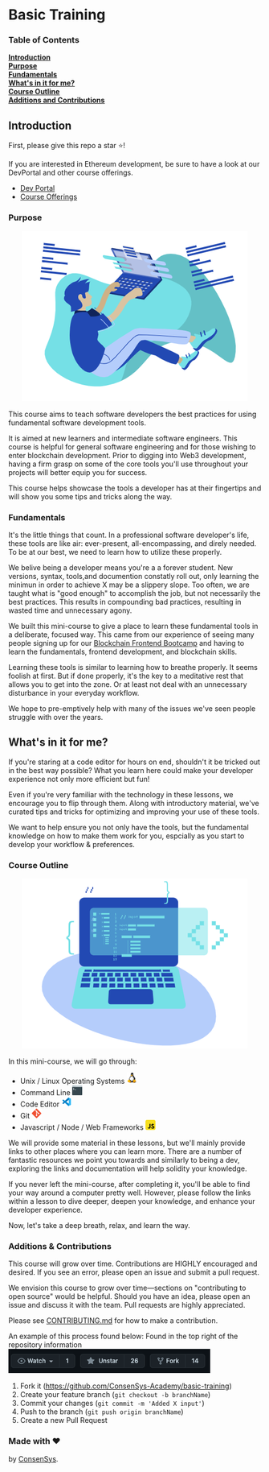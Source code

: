 # Basic Training

### Table of Contents

**[Introduction](#Introduction)**<br>
**[Purpose](#Purpose)**<br>
**[Fundamentals](#Fundamentals)**<br>
**[What's in it for me?](#What's-in-it-for-me?)**<br>
**[Course Outline](#Course-Outline)**<br>
**[Additions and Contributions](#Additions-&-Contributions)**<br>

## Introduction

First, please give this repo a star ⭐️!

If you are interested in Ethereum development, be sure to have a look at our DevPortal and other course offerings.

- [Dev Portal](https://consensys.net/developers/)
- [Course Offerings](https://consensys.net/academy/)

### Purpose

<p align="center">
<img src = "img/readme/codeImg.png">
</p>

This course aims to teach software developers the best practices for using fundamental software development tools.

It is aimed at new learners and intermediate software engineers. This course is helpful for general software engineering and for those wishing to enter blockchain development. Prior to digging into Web3 development, having a firm grasp on some of the core tools you'll use throughout your projects will better equip you for success.

This course helps showcase the tools a developer has at their fingertips and will show you some tips and tricks along the way.

### Fundamentals

It's the little things that count. In a professional software developer's life, these tools are like air: ever-present, all-encompassing, and direly needed. To be at our best, we need to learn how to utilize these properly.

We belive being a developer means you're a a forever student. New versions, syntax, tools,and documention constatly roll out, only learning the minimun in order to achieve X may be a slippery slope.
Too often, we are taught what is "good enough" to accomplish the job, but not necessarily the best practices. This results in compounding bad practices, resulting in wasted time and unnecessary agony.

We built this mini-course to give a place to learn these fundamental tools in a deliberate, focused way. This came from our experience of seeing many people signing up for our [Blockchain Frontend Bootcamp](https://consensys.net/academy/bootcamp/) and having to learn the fundamentals, frontend development, and blockchain skills.

Learning these tools is similar to learning how to breathe properly. It seems foolish at first. But if done properly, it's the key to a meditative rest that allows you to get into the zone. Or at least not deal with an unnecessary disturbance in your everyday workflow.

We hope to pre-emptively help with many of the issues we've seen people struggle with over the years.

## What's in it for me?

If you're staring at a code editor for hours on end, shouldn't it be tricked out in the best way possible? What you learn here could make your developer experience not only more efficient but fun!

Even if you're very familiar with the technology in these lessons, we encourage you to flip through them. Along with introductory material, we've curated tips and tricks for optimizing and improving your use of these tools.

We want to help ensure you not only have the tools, but the fundamental knowledge on how to make them work for you, espcially as you start to develop your workflow & preferences.

### Course Outline

<p align="center">
<img src = "img/readme/laptop.png">
</p>

In this mini-course, we will go through:

- Unix / Linux Operating Systems <img src = "img/readme/linux.png" width="20">
- Command Line <img src = "img/readme/cline.png" width="20">
- Code Editor <img src = "img/readme/vsCode.png" width="20">
- Git <img src = "img/readme/git.png" width="20">
- Javascript / Node / Web Frameworks <img src = "img/readme/js.png" width="20">

We will provide some material in these lessons, but we'll mainly provide links to other places where you can learn more. There are a number of fantastic resources we point you towards and similarly to being a dev, exploring the links and documentation will help solidity your knowledge.

If you never left the mini-course, after completing it, you'll be able to find your way around a computer pretty well. However, please follow the links within a lesson to dive deeper, deepen your knowledge, and enhance your developer experience.

Now, let's take a deep breath, relax, and learn the way.

### Additions & Contributions

This course will grow over time. Contributions are HIGHLY encouraged and desired. If you see an error, please open an issue and submit a pull request.

We envision this course to grow over time—sections on "contributing to open source" would be helpful. Should you have an idea, please open an issue and discuss it with the team. Pull requests are highly appreciated.

Please see [CONTRIBUTING.md](./CONTRIBUTING.md) for how to make a contribution.

An example of this process found below:
Found in the top right of the repository information ![fork location](./img/readme/fork.png)

1. Fork it (<https://github.com/ConsenSys-Academy/basic-training>)
2. Create your feature branch (`git checkout -b branchName`)
3. Commit your changes (`git commit -m 'Added X input'`)
4. Push to the branch (`git push origin branchName`)
5. Create a new Pull Request

### Made with ♥️

by [ConsenSys](https://consensys.net/).
